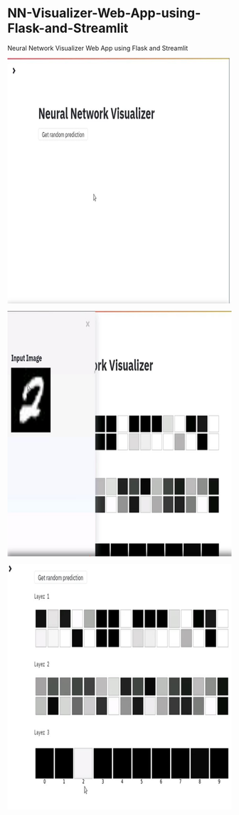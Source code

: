 # NN-Visualizer-Web-App-using-Flask-and-Streamlit
Neural Network Visualizer Web App using Flask and Streamlit
<p align="center">
  <a href="https://github.com/Storiesbyharshit/NN-Visualizer-Web-App">
    <img src="Output/Capture.JPG" alt="master-login" width="800" height="550">
  </a>
<p align="center">
  <a href="https://github.com/Storiesbyharshit/NN-Visualizer-Web-App">
    <img src="Output/Capture2.JPG" alt="master-login" width="800" height="550">
  </a>
<p align="center">
  <a href="https://github.com/Storiesbyharshit/NN-Visualizer-Web-App">
    <img src="Output/Capture4.JPG" alt="master-login" width="800" height="550">
  </a>

